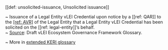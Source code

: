 [[def: unsolicited-issuance, Unsolicited issuance]]

~ Issuance of a Legal Entity vLEI Credential upon notice by a [[ref: QAR]] to the [[ref: AVR]](s) of the Legal Entity that a Legal Entity vLEI Credential has been solicited on the [[ref: legal-entity]]’s behalf.  
~ [Source](https://www.gleif.org/vlei/introducing-the-vlei-ecosystem-governance-framework/2022-02-07_verifiable-lei-vlei-ecosystem-governance-framework-glossary-draft-publication_v0.9-draft.pdf): Draft vLEI Ecosystem Governance Framework Glossary.

~ More in <a href="https://weboftrust.github.io/WOT-terms/docs/glossary/unsolicited-issuance">extended KERI glossary</a>
